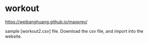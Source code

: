 # workout

https://weibanghuang.github.io/maxprev/

sample [workout2.csv] file. 
Download the csv file, and import into the website. 
